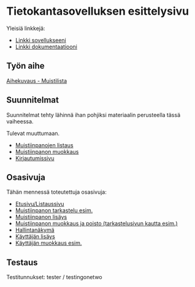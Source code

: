 # Tietokantasovelluksen esittelysivu

Yleisiä linkkejä:

* [Linkki sovellukseeni](https://lgrohn.users.cs.helsinki.fi/tsoha)
* [Linkki dokumentaatiooni](https://github.com/largacthul/Tsoha-Bootstrap/blob/master/doc/dokumentaatio.pdf)

## Työn aihe

[Aihekuvaus - Muistilista](http://advancedkittenry.github.io/suunnittelu_ja_tyoymparisto/aiheet/Muistilista.html)

## Suunnitelmat

Suunnitelmat tehty lähinnä ihan pohjiksi materiaalin perusteella tässä vaiheessa.

Tulevat muuttumaan.

* [Muistiinpanojen listaus](http://lgrohn.users.cs.helsinki.fi/tsoha/job_list)
* [Muistiinpanon muokkaus](http://lgrohn.users.cs.helsinki.fi/tsoha/job_edit)
* [Kirjautumissivu](http://lgrohn.users.cs.helsinki.fi/tsoha/login)

## Osasivuja

Tähän mennessä toteutettuja osasivuja:

* [Etusivu/Listaussivu](http://lgrohn.users.cs.helsinki.fi/tsoha/)
* [Muistiinpanon tarkastelu esim.](http://lgrohn.users.cs.helsinki.fi/tsoha/note/4)
* [Muistiinpanon lisäys](http://lgrohn.users.cs.helsinki.fi/tsoha/note/new)
* [Muistiinpanon muokkaus ja poisto (tarkastelusivun kautta esim.)](http://lgrohn.users.cs.helsinki.fi/tsoha/note/10)
* [Hallintanäkymä](http://lgrohn.users.cs.helsinki.fi/tsoha/admin)
* [Käyttäjän lisäys](http://lgrohn.users.cs.helsinki.fi/tsoha/admin/new)
* [Käyttäjän muokkaus esim.](http://lgrohn.users.cs.helsinki.fi/tsoha/admin/2/edit)

## Testaus

Testitunnukset: tester / testingonetwo

